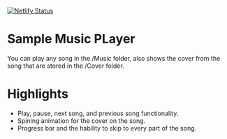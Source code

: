[![Netlify Status](https://api.netlify.com/api/v1/badges/1d98f961-257e-4fdd-8e1b-6b999cf54a60/deploy-status)](https://app.netlify.com/sites/xs-sample-musicplayer/deploys)

# Sample Music PLayer

You can play any song in the /Music folder, also shows the cover from the song that are stored in the /Cover folder.

# Highlights

- Play, pause, next song, and previous song functionality.
- Spining animation for the cover on the song.
- Progress bar and the hability to skip to every part of the song.

